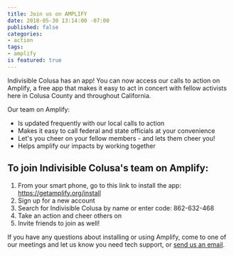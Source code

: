```yaml
---
title: Join us on AMPLIFY
date: 2018-05-30 13:14:00 -07:00
published: false
categories:
- action
tags:
- amplify
is featured: true
---
```


Indivisible Colusa has an app! You can now access our calls to action on Amplify, a free app that makes it easy to act in concert with fellow activists here in Colusa County and throughout California. 

Our team on Amplify: 
* Is updated frequently with our local calls to action
* Makes it easy to call federal and state officials at your convenience
* Let's you cheer on your fellow members - and lets them cheer you!
* Helps amplify our impacts by working together

## To join Indivisible Colusa's team on Amplify: 
1. From your smart phone, go to this link to install the app: https://getamplify.org/install
2. Sign up for a new account
3. Search for Indivisible Colusa by name or enter code: 862-632-468
4. Take an action and cheer others on
5. Invite friends to join as well!

If you have any questions about installing or using Amplify, come to one of our meetings and let us know you need tech support, or [send us an email](mailto:indivisiblecolusa@gmail.com). 
